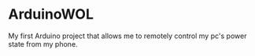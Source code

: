 # ArduinoWOL
My first Arduino project that allows me to remotely control my pc's power state from my phone. 
